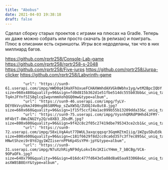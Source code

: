 ```yaml
---
title: "Abobus"
date: 2021-04-03 19:38:18
draft: false
---
```


Сделал сборку старых проектов с играми на плюсах на Gradle. Теперь их даже можно собрать или просто скачать (в релизах) и поиграть. Плюс в описании есть скриншоты. Игры все недоделаны, так что в них миллиард багов.

https://github.com/rprtr258/Console-Lab-game
https://github.com/rprtr258/rprtr258-s-2048
https://github.com/rprtr258/Five-jurps
https://github.com/rprtr258/Jurpa-clicker
https://github.com/rprtr258/Labyrinth-game

            "url": "https://sun9-61.userapi.com/impg/mWD0q41HaXFhUxueFCHAXWmhdAXVGk0Wbhx1yg/wtM2BpcIQbY.jpg?size=960x480&quality=96&sign=fd0d815b362d1e51fbe514dc555b03bb&c_uniq_tag=l6oB1nZrq-Tq4nJFYnfSIS8glcqIwqvnmmXohQGQ0mw&type=album",
            "url": "https://sun9-46.userapi.com/impg/fyLV-DEY0kVvyUkmJ49Hng86S8RMop_sZwXW5Q/ZUOQJ4v8ut8.jpg?size=660x660&quality=96&sign=1f15f5ccf24a1ac099b55b13209dda33&c_uniq_tag=wG4cNFfAkRXh5OwCaJiVzwwGvvETypBYkMGYlxW8UsY&type=album",
            "url": "https://sun9-75.userapi.com/impg/VysnhQRRdP9Hhd4JFMY-HF4btT-8WuINU2Yy2Q/o8XB3_JDsdM.jpg?size=800x600&quality=96&sign=9f42c8c2f05c27419dbe795343ce2cb1&c_uniq_tag=rVzAaqNhs4itP5aq3VGdz5uzq4QLsmZhj_hImXw210o&type=album",
            "url": "https://sun9-72.userapi.com/impg/58xLVqA4ut77DWUL3axqcqqsqr3GqmHZtmIiig/1WZguSDuEdk.jpg?size=800x600&quality=96&sign=c181f6629f8d2cc0ca6d357c3f7ec895&c_uniq_tag=I-HNwtShzei9r8YdJgy1WZIisernPPkKp4SsYPH-jpY&type=album",
            "url": "https://sun9-31.userapi.com/impg/N7uXzhRiyNF9dyLokvI4v1KIicYHmm_7_bBCBg/VCA-9OPaOFk.jpg?size=640x790&quality=96&sign=016dc477fd643e5a88d8a65aa933068e&c_uniq_tag=IOmE8jP6rlCllayNVdzzgtvDwLkhUVL-asXW8SB8EnY&type=album",
